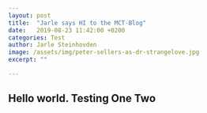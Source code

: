 ```yaml
---
layout: post
title:  "Jarle says HI to the MCT-Blog"
date:   2019-08-23 11:42:00 +0200
categories: Test
author: Jarle Steinhovden
image: /assets/img/peter-sellers-as-dr-strangelove.jpg
excerpt: ""

---
```

## Hello world. Testing One Two